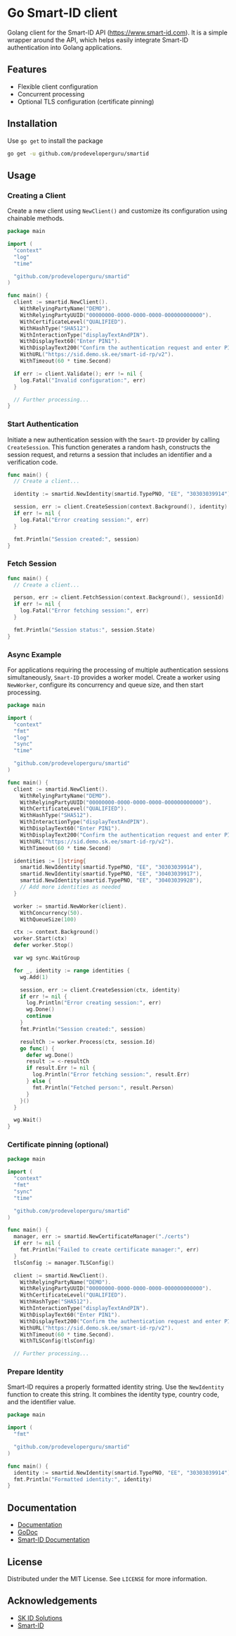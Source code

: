 # Go Smart-ID client

Golang client for the Smart-ID API (https://www.smart-id.com).
It is a simple wrapper around the API, which helps easily integrate Smart-ID authentication into Golang applications.

## Features

- Flexible client configuration
- Concurrent processing
- Optional TLS configuration (certificate pinning)

## Installation

Use `go get` to install the package

```sh
go get -u github.com/prodeveloperguru/smartid
```

## Usage

### Creating a Client

Create a new client using `NewClient()` and customize its configuration using chainable methods.

```go
package main

import (
  "context"
  "log"
  "time"

  "github.com/prodeveloperguru/smartid"
)

func main() {
  client := smartid.NewClient().
    WithRelyingPartyName("DEMO").
    WithRelyingPartyUUID("00000000-0000-0000-0000-000000000000").
    WithCertificateLevel("QUALIFIED").
    WithHashType("SHA512").
    WithInteractionType("displayTextAndPIN").
    WithDisplayText60("Enter PIN1").
    WithDisplayText200("Confirm the authentication request and enter PIN1").
    WithURL("https://sid.demo.sk.ee/smart-id-rp/v2").
    WithTimeout(60 * time.Second)

  if err := client.Validate(); err != nil {
    log.Fatal("Invalid configuration:", err)
  }

  // Further processing...
}
```

### Start Authentication

Initiate a new authentication session with the `Smart-ID` provider by calling `CreateSession`.
This function generates a random hash, constructs the session request, and returns a session that includes an identifier and a verification code.

```go
func main() {
  // Create a client...

  identity := smartid.NewIdentity(smartid.TypePNO, "EE", "30303039914")

  session, err := client.CreateSession(context.Background(), identity)
  if err != nil {
    log.Fatal("Error creating session:", err)
  }

  fmt.Println("Session created:", session)
}
```

### Fetch Session

```go
func main() {
  // Create a client...

  person, err := client.FetchSession(context.Background(), sessionId)
  if err != nil {
    log.Fatal("Error fetching session:", err)
  }

  fmt.Println("Session status:", session.State)
}
```

### Async Example

For applications requiring the processing of multiple authentication sessions simultaneously, `Smart-ID` provides a worker model.
Create a worker using `NewWorker`, configure its concurrency and queue size, and then start processing.

```go
package main

import (
  "context"
  "fmt"
  "log"
  "sync"
  "time"

  "github.com/prodeveloperguru/smartid"
)

func main() {
  client := smartid.NewClient().
    WithRelyingPartyName("DEMO").
    WithRelyingPartyUUID("00000000-0000-0000-0000-000000000000").
    WithCertificateLevel("QUALIFIED").
    WithHashType("SHA512").
    WithInteractionType("displayTextAndPIN").
    WithDisplayText60("Enter PIN1").
    WithDisplayText200("Confirm the authentication request and enter PIN1").
    WithURL("https://sid.demo.sk.ee/smart-id-rp/v2").
    WithTimeout(60 * time.Second)

  identities := []string{
    smartid.NewIdentity(smartid.TypePNO, "EE", "30303039914"),
    smartid.NewIdentity(smartid.TypePNO, "EE", "30403039917"),
    smartid.NewIdentity(smartid.TypePNO, "EE", "30403039928"),
    // Add more identities as needed
  }

  worker := smartid.NewWorker(client).
    WithConcurrency(50).
    WithQueueSize(100)

  ctx := context.Background()
  worker.Start(ctx)
  defer worker.Stop()

  var wg sync.WaitGroup

  for _, identity := range identities {
    wg.Add(1)

    session, err := client.CreateSession(ctx, identity)
    if err != nil {
      log.Println("Error creating session:", err)
      wg.Done()
      continue
    }
    fmt.Println("Session created:", session)

    resultCh := worker.Process(ctx, session.Id)
    go func() {
      defer wg.Done()
      result := <-resultCh
      if result.Err != nil {
        log.Println("Error fetching session:", result.Err)
      } else {
        fmt.Println("Fetched person:", result.Person)
      }
    }()
  }

  wg.Wait()
}
```

### Certificate pinning (optional)

```go
package main

import (
  "context"
  "fmt"
  "sync"
  "time"

  "github.com/prodeveloperguru/smartid"
)

func main() {
  manager, err := smartid.NewCertificateManager("./certs")
  if err != nil {
    fmt.Println("Failed to create certificate manager:", err)
  }
  tlsConfig := manager.TLSConfig()

  client := smartid.NewClient().
    WithRelyingPartyName("DEMO").
    WithRelyingPartyUUID("00000000-0000-0000-0000-000000000000").
    WithCertificateLevel("QUALIFIED").
    WithHashType("SHA512").
    WithInteractionType("displayTextAndPIN").
    WithDisplayText60("Enter PIN1").
    WithDisplayText200("Confirm the authentication request and enter PIN1").
    WithURL("https://sid.demo.sk.ee/smart-id-rp/v2").
    WithTimeout(60 * time.Second).
    WithTLSConfig(tlsConfig)

  // Further processing...
```

### Prepare Identity

Smart-ID requires a properly formatted identity string. Use the `NewIdentity` function to create this string.
It combines the identity type, country code, and the identifier value.

```go
package main

import (
  "fmt"

  "github.com/prodeveloperguru/smartid"
)

func main() {
  identity := smartid.NewIdentity(smartid.TypePNO, "EE", "30303039914")
  fmt.Println("Formatted identity:", identity)
}
```

## Documentation

- [Documentation](https://tab.github.io/smartid)
- [GoDoc](https://pkg.go.dev/github.com/prodeveloperguru/smartid)
- [Smart-ID Documentation](https://github.com/SK-EID/smart-id-documentation)

## License

Distributed under the MIT License. See `LICENSE` for more information.

## Acknowledgements

- [SK ID Solutions](https://www.skidsolutions.eu)
- [Smart-ID](https://www.smart-id.com)
